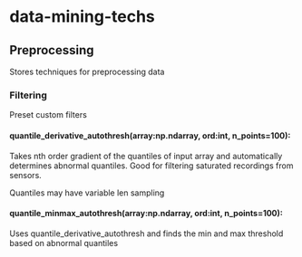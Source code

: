 # data-mining-techs

## Preprocessing
Stores techniques for preprocessing data

### Filtering
Preset custom filters

#### quantile_derivative_autothresh(array:np.ndarray, ord:int, n_points=100):
Takes nth order gradient of the quantiles of input array and automatically determines abnormal quantiles. Good for filtering saturated recordings from sensors.

Quantiles may have variable len sampling

#### quantile_minmax_autothresh(array:np.ndarray, ord:int, n_points=100):
Uses quantile_derivative_autothresh and finds the min and max threshold based on abnormal quantiles